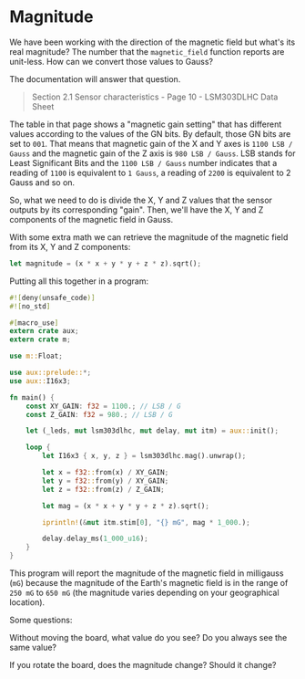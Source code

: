 # Magnitude

We have been working with the direction of the magnetic field but what's its
real magnitude? The number that the `magnetic_field` function reports are
unit-less. How can we convert those values to Gauss?

The documentation will answer that question.

> Section 2.1 Sensor characteristics - Page 10 - LSM303DLHC Data Sheet

The table in that page shows a "magnetic gain setting" that has different values
according to the values of the GN bits. By default, those GN bits are set to
`001`. That means that magnetic gain of the X and Y axes is `1100 LSB / Gauss`
and the magnetic gain of the Z axis is `980 LSB / Gauss`. LSB stands for Least
Significant Bits and the `1100 LSB / Gauss` number indicates that a reading of
`1100` is equivalent to `1 Gauss`, a reading of `2200` is equivalent to 2 Gauss
and so on.

So, what we need to do is divide the X, Y and Z values that the sensor outputs
by its corresponding "gain". Then, we'll have the X, Y and Z components of the
magnetic field in Gauss.

With some extra math we can retrieve the magnitude of the magnetic field from
its X, Y and Z components:

``` rust
let magnitude = (x * x + y * y + z * z).sqrt();
```

Putting all this together in a program:

``` rust
#![deny(unsafe_code)]
#![no_std]

#[macro_use]
extern crate aux;
extern crate m;

use m::Float;

use aux::prelude::*;
use aux::I16x3;

fn main() {
    const XY_GAIN: f32 = 1100.; // LSB / G
    const Z_GAIN: f32 = 980.; // LSB / G

    let (_leds, mut lsm303dlhc, mut delay, mut itm) = aux::init();

    loop {
        let I16x3 { x, y, z } = lsm303dlhc.mag().unwrap();

        let x = f32::from(x) / XY_GAIN;
        let y = f32::from(y) / XY_GAIN;
        let z = f32::from(z) / Z_GAIN;

        let mag = (x * x + y * y + z * z).sqrt();

        iprintln!(&mut itm.stim[0], "{} mG", mag * 1_000.);

        delay.delay_ms(1_000_u16);
    }
}
```

This program will report the magnitude of the magnetic field in milligauss
(`mG`) because the magnitude of the Earth's magnetic field is in the range of
`250 mG` to `650 mG` (the magnitude varies depending on your geographical
location).

Some questions:

Without moving the board, what value do you see? Do you always see the same
value?

If you rotate the board, does the magnitude change? Should it change?
